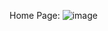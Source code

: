 Home Page:
![image](https://github.com/raja67m/BillingSystem/assets/106435553/85d757a9-acb7-4d18-b977-2cb2a5b35484)

